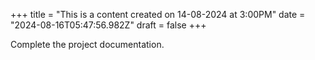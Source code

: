 +++
title = "This is a content created on 14-08-2024 at 3:00PM"
date = "2024-08-16T05:47:56.982Z"
draft = false
+++

  Complete the project documentation.
        